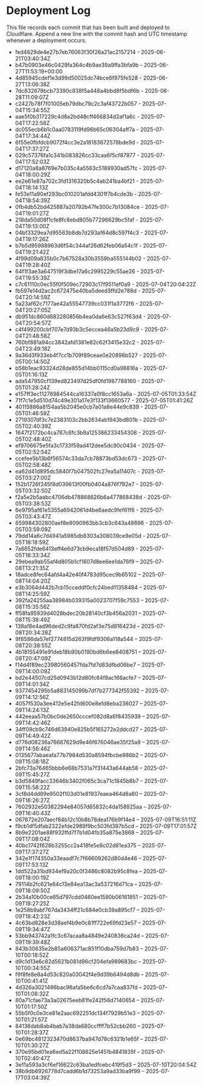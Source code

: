 # Deployment Log

This file records each commit that has been built and deployed to Cloudflare.
Append a new line with the commit hash and UTC timestamp whenever a deployment occurs.

- fed4829de4e27b7eb76063f30f26a21ac2157214 - 2025-06-21T03:40:34Z
- b47b0903e46c0429fa364c4b9ae39a9ffa3bfa9b - 2025-06-27T11:53:19+00:00
- 4d85945cdef1e3d99d50025dc74bce6f975fe528 - 2025-06-27T13:06:38Z
- 7dc832678bcb73390c838f5a448a4bbd8f5bdf6b - 2025-06-28T11:09:07Z
- c2427b78f7f01005eb79dbc79c2c3af43722b057 - 2025-07-04T15:34:55Z
- aae5f0b317229c4d8a2bd48cff466834d2af1a6c - 2025-07-04T17:22:58Z
- dc055ecb6b1c0aa0783119fd96b65c06304aff7a - 2025-07-04T17:34:44Z
- 6f55e0fbfdcb9072f4cc3e2a18183672578bde9d - 2025-07-04T17:37:27Z
- 029c57376fa1c341b083826cc33caa6f5cf87977 - 2025-07-04T17:52:03Z
- d17120a8a8769e7b035c4a5563c5189930ad57fc - 2025-07-04T18:00:29Z
- ee2e61e87a702c3fd1316320b5c4ab241ba4bf21 - 2025-07-04T18:14:13Z
- fe53e11a90ef293bc010201afdd4301f7b4cde3b - 2025-07-04T18:54:39Z
- 0fb4db52bd425887a20792b47fe300c7b13084ce - 2025-07-04T19:01:27Z
- 218da50d08f1cfe8fc8ebd805b77296629bc5faf - 2025-07-04T19:13:00Z
- 04bf3329ea7d95563b8db7d293af64d8c597f4c3 - 2025-07-04T19:17:26Z
- b7b5d95988963d6f54c344af26d62feb06a54c1f - 2025-07-04T19:21:42Z
- 4f99d09a835b0c7b67528a30b3559ba555144b02 - 2025-07-04T19:28:40Z
- 64f1f3ae3a647519f3dbe17a6c2995229c55ae26 - 2025-07-04T19:55:39Z
- c7c61110c0ec55f0f509ec72903c17f9511ef0a9 - 2025-07-04T20:04:22Z
- fb597e14d2ac2c672475e40ba5deed3ffd2e788d - 2025-07-04T20:14:59Z
- 5a23af62c7177ae42a55547739cc031f1a3772f6 - 2025-07-04T20:27:05Z
- db951dc860d683280856b4ea0da6e63c527f63d4 - 2025-07-04T20:54:57Z
- c4f499200cbf707e7d93b3c5eccea46a5b23d9c9 - 2025-07-04T21:48:58Z
- 760bf881a94cc3842afd1381e82c62f3415e32c2 - 2025-07-04T23:49:18Z
- 9a36d3f933eb4f7cc1b709f89ceae0e20896b527 - 2025-07-05T00:14:50Z
- b58b1eac93324d28de855d14bb0115cd0a98816a - 2025-07-05T01:16:13Z
- ada547950cf139ed823497d25df0fd1987788160 - 2025-07-05T01:28:24Z
- e157ff3ec11276984544ca16337a0f8cc1653a6a - 2025-07-05T01:33:54Z
- 71f7c1e5d510d74c49e301a17e3f133f13660577 - 2025-07-05T01:41:26Z
- 40115886a8154aa5b2045e0cb7a01a8e44e9c839 - 2025-07-05T01:46:59Z
- 2719307df3c7e2383103c2bb2634ab1943bd801b - 2025-07-05T02:40:39Z
- 1647f2172bc4ca787c6fc3b8a125386233454308 - 2025-07-05T02:48:40Z
- ef9706675e5fa3c1733f59ad412dee5dc90c0434 - 2025-07-05T02:52:54Z
- ccefee5b13b6f56574c33da7cb78873bd53dc673 - 2025-07-05T02:58:48Z
- ea62d41d895dc5840f7b047502fc27ea5a11407c - 2025-07-05T03:27:00Z
- 152b1726f245f8d039613f00fb0404a876f792e7 - 2025-07-05T03:32:50Z
- f2a5e2b5aabc4706db478868626b6a477868438d - 2025-07-05T03:38:53Z
- 6e9795af61e5355a6942061d4be6aedc9fef61f6 - 2025-07-05T03:43:47Z
- 659984302800aef8e8090963bb3cb3c643a48696 - 2025-07-05T03:59:09Z
- 79dd14a6c7d4941a5985db8303a308039ce9e05d - 2025-07-05T18:18:59Z
- 7a6652fde6413eff4e6d73cb9eca18f57d504d89 - 2025-07-05T18:33:34Z
- 29ebea9ab55af4d805b1cf1607d8ee6ee1da76f9 – 2025-07-08T13:21:35Z
- 18adce8fec64afd4a42e40f4783d95cec9b65102 – 2025-07-08T14:04:20Z
- e3b3064d442b7cb15cceddf0cfc24bed11358484 – 2025-07-08T14:25:59Z
- 392fa24255aa38984b039315a0023707f59c7553 – 2025-07-08T15:35:56Z
- ff58fa95939d4028bdec20b28140cf3b456a2031 – 2025-07-08T15:38:49Z
- 138af8e4ad96ded2c9fa870fd2af3e75d816423d – 2025-07-08T20:34:28Z
- 9f8586da57ef2774815d263f9fdf9306a118a544 – 2025-07-08T20:38:55Z
- 4b18155491e91deb18b90b0190bd6b6ee8408751 – 2025-07-08T20:47:09Z
- f14d4f89ec23980560457fda7fd7d83dfbd06be7 – 2025-07-09T14:00:09Z
- bd2e44507cd25d0943b12d80fc64f8ac166acfe7 – 2025-07-09T14:01:34Z
- 9377454295b5a883145099b7df7b277342f55392 – 2025-07-09T14:12:56Z
- 4057f530a3ee412e5e42fd600e8efd8eba236027 – 2025-07-09T14:24:13Z
- 442eeaa57b0bc0de2650cccef082d8a6f8435939 – 2025-07-09T14:42:46Z
- 34ff09cb9c746d63940e825b5f165272e2ddcd27 – 2025-07-09T14:49:42Z
- d776d08236a76687629d9e46f676046ae35f25a9 – 2025-07-09T14:56:46Z
- 0135677abaeafa77b7984d530a8594fbcbe986b2 – 2025-07-09T15:08:18Z
- 2bfc73a76465bbb6e68b7531a7f31443a644ab58 – 2025-07-09T15:45:27Z
- b3d5849facc33646b3402f065c3ca71c1845b8b7 – 2025-07-09T15:58:22Z
- 3cf8d4dd89e9502f103d01e81937eaea464d8a60 – 2025-07-09T16:26:27Z
- 7602932e50382294e84057d65832c4da158925aa – 2025-07-09T16:40:43Z
- 067672e207aecf84b12c10b8b78dea176b9f14e4 – 2025-07-09T16:51:11Z
- f9cb1df5dfab2322efde2989f9bc503fd387b5cd – 2025-07-09T17:01:57Z
- 8b9e2201ae88f932ffd7f7b1d04fb35a875e3868 – 2025-07-09T17:08:04Z
- 40bc1742f628b3255cc2a418fe5e8c02d81ea375 – 2025-07-09T17:37:27Z
- 342e1f174350a33eaadf7c7f66609262d80d4e46 – 2025-07-09T17:53:13Z
- 1dd522a31bd934ef9a20c0f3486c8082b95c8fea – 2025-07-09T18:00:19Z
- 79114b2fc621e64c13e84ea13ac3a537216d71ca – 2025-07-09T18:09:50Z
- 2b34a10b00ce85d797cdd0460ee1580b06161851 – 2025-07-09T18:27:25Z
- 1e258b9abf767da3434ff21c684e0cb39a895cf7 – 2025-07-09T18:42:23Z
- 4c63bd828e3d38aef4b9e0c81ff722e69fd23e57 – 2025-07-09T19:34:47Z
- 53bb943742a1fc3c67acaa8a4849e240836ca24d – 2025-07-09T19:39:48Z
- 843b30635e2b85a606371ac851f10dba759d7b83 – 2025-07-10T00:18:52Z
- d9c1d13e6c82d5621b081d96cf204efa989683bc – 2025-07-10T00:34:55Z
- f9f8fe8e8a4d53c820a03042f4e9d39b6494d8db – 2025-07-10T00:41:41Z
- 4d326a3021486bac96afa5be6c6cd7a7caa837fd – 2025-07-10T01:08:32Z
- 80a71cfae73a3a02675eeb81fe242f56d7140654 – 2025-07-10T01:17:50Z
- 55b5f0c0e3ce81e2aac692251dc134f7929b51e3 – 2025-07-10T01:21:57Z
- 84136dab8ab4bab7a38da680ccffff7b52cbb260 – 2025-07-10T01:28:37Z
- 0e69bc4812323470d8637ba947d78c6321b1e65f – 2025-07-10T01:30:27Z
- 370e95bd01ea6ed5a22f108625e1451b4841835f – 2025-07-10T02:40:47Z
- 3e11a593a3cf6ef16622c63ba1edfcebc419f5d3 – 2025-07-10T20:04:54Z
- 38b9db6926778d7cadd6b1d73253a9ad33ba9f99 – 2025-07-17T03:04:39Z
